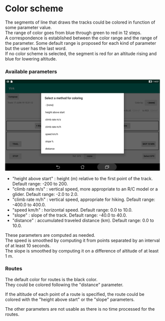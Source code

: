 # Color scheme

The segments of line that draws the tracks could be colored in
function of some parameter value.  
The range of color goes from blue through green to red in 12 steps.  
A correspondence is established between the color range and the range
of the parameter. Some default range is proposed for each kind
of parameter but the user has the last word.  
If no color scheme is selected, the segment is red for an altitude
rising and blue for lowering altitude.

### Available parameters

![Color](Gallery/Color.jpg)

+ "height above start" : height (m) relative to the first point
 of the track. Default range: -200 to 200.
+ "climb rate m/s" : vertical speed, more appropriate to an
 R/C model or a glider. Default range: -2.0 to 2.0.
+ "climb rate m/h" : vertical speed, appropriate for hiking.
 Default range: -400.0 to 400.0.
+ "speed km/h" : horizontal speed. Default range: 0.0 to 10.0.
+ "slope" : slope of the track. Default range: -40.0 to 40.0.
+ "distance" : accumulated traveled distance (km).
 Default range: 0.0 to 10.0.

These parameters are computed as needed.  
The speed is smoothed by computing it from points separated by
an interval of at least 10 seconds.  
The slope is smoothed by computing it on a difference of
altitude of at least 1 m.

### Routes

The default color for routes is the black color.  
They could be colored following the "distance" parameter.

If the altitude of each point of a route is specified, the route
could be colored with the "height above start" or the "slope" parameters.

The other parameters are not usable as there is no time
processed for the routes.

